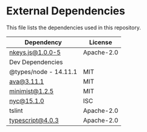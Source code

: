 # External Dependencies

This file lists the dependencies used in this repository.

| Dependency            | License    |
| --------------------- | ---------- |
| nkeys.js@1.0.0-5      | Apache-2.0 |
| Dev Dependencies      |            |
| @types/node - 14.11.1 | MIT        |
| ava@3.11.1            | MIT        |
| minimist@1.2.5        | MIT        |
| nyc@15.1.0            | ISC        |
| tslint                | Apache-2.0 |
| typescript@4.0.3      | Apache-2.0 |

